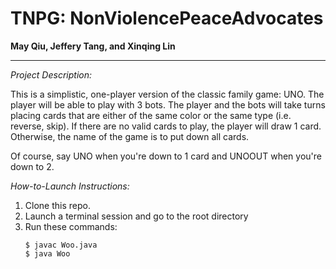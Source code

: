 # TNPG: NonViolencePeaceAdvocates

**May Qiu, Jeffery Tang, and Xinqing Lin**

---

*Project Description:*

This is a simplistic, one-player version of the classic family game: UNO.
The player will be able to play with 3 bots. The player and the bots will
take turns placing cards that are either of the same color or the same type
(i.e. reverse, skip). If there are no valid cards to play, the player will
draw 1 card. Otherwise, the name of the game is to put down all cards.

Of course, say UNO when you're down to 1 card and UNOOUT when you're down to 2.

*How-to-Launch Instructions:*
1. Clone this repo.
2. Launch a terminal session and go to the root directory
3. Run these commands:
   ```
   $ javac Woo.java
   $ java Woo
   ```

